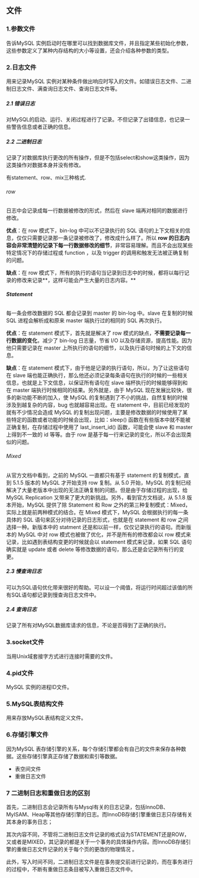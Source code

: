 ## 文件

### 1.参数文件

告诉MySQL 实例启动时在哪里可以找到数据库文件，并且指定某些初始化参数，这些参数定义了某种内存结构的大小等设置，还会介绍各种参数的类型。      



### 2.日志文件 

 用来记录MySQL 实例对某种条件做出响应时写入的文件。如错误日志文件、二进制日志文件、满查询日志文件、查询日志文件等。  

##### 2.1 错误日志

对MySQL的启动、运行、关闭过程进行了记录。不但记录了出错信息，也记录一些警告信息或者正确的信息。



##### 2.2 二进制日志

记录了对数据库执行更改的所有操作，但是不包括select和show这类操作，因为这类操作对数据本身并没有修改。

有statement、row、mix三种格式.

###### row

 日志中会记录成每一行数据被修改的形式，然后在 slave 端再对相同的数据进行修改。

 **优点**：在 row 模式下，bin-log 中可以不记录执行的 SQL 语句的上下文相关的信息，仅仅只需要记录那一条记录被修改了，修改成什么样了。所以  **row 的日志内容会非常清楚的记录下每一行数据修改的细节**，非常容易理解。而且不会出现某些特定情况下的存储过程或 function ，以及 trigger 的调用和触发无法被正确复制的问题。

 **缺点**：在 row 模式下，所有的执行的语句当记录到日志中的时候，都将以每行记录的修改来记录**，这样可能会产生大量的日志内容。**



###### **Statement**

 每一条会修改数据的 SQL 都会记录到 master 的 bin-log 中。slave 在复制的时候 SQL 进程会解析成和原来 master 端执行过的相同的 SQL 再次执行。

 **优点**：在 statement 模式下，首先就是解决了 row 模式的缺点，**不需要记录每一行数据的变化**，减少了  bin-log 日志量，节省 I/O 以及存储资源，提高性能。因为他只需要记录在 master 上所执行的语句的细节，以及执行语句时候的上下文的信息。

 **缺点**：在  statement 模式下，由于他是记录的执行语句，所以，为了让这些语句在 slave  端也能正确执行，那么他还必须记录每条语句在执行的时候的一些相关信息，也就是上下文信息，以保证所有语句在  slave 端杯执行的时候能够得到和在 master 端执行时候相同的结果。另外就是，由于 MySQL  现在发展比较快，很多的新功能不断的加入，使 MySQL 的复制遇到了不小的挑战，自然复制的时候涉及到越复杂的内容，bug 也就越容易出现。在  statement 中，目前已经发现的就有不少情况会造成 MySQL  的复制出现问题，主要是修改数据的时候使用了某些特定的函数或者功能的时候会出现，比如：sleep()  函数在有些版本中就不能被正确复制，在存储过程中使用了 last_insert_id() 函数，可能会使  slave 和 master 上得到不一致的 id 等等。由于 row 是基于每一行来记录的变化，所以不会出现类似的问题。

###### Mixed

 从官方文档中看到，之前的 MySQL 一直都只有基于 statement 的复制模式，直到 5.1.5 版本的 MySQL 才开始支持 row  复制。从 5.0 开始，MySQL 的复制已经解决了大量老版本中出现的无法正确复制的问题。但是由于存储过程的出现，给 MySQL  Replication 又带来了更大的新挑战。另外，看到官方文档说，从 5.1.8 版本开始，MySQL 提供了除 Statement 和  Row 之外的第三种复制模式：Mixed，实际上就是前两种模式的结合。在 Mixed 模式下，MySQL  会根据执行的每一条具体的 SQL 语句来区分对待记录的日志形式，也就是在 statement 和 row 之间选择一种。新版本中的  statment 还是和以前一样，仅仅记录执行的语句。而新版本的 MySQL 中对 row 模式也被做了优化，并不是所有的修改都会以 row  模式来记录，比如遇到表结构变更的时候就会以 statement 模式来记录，如果 SQL 语句确实就是 update 或者 delete  等修改数据的语句，那么还是会记录所有行的变更。





##### 2.3 慢查询日志

可以为SQL语句优化带来很好的帮助。可以设一个阈值，将运行时间超过该值的所有SQL语句都记录到慢查询日志文件中。



##### 2.4 查询日志

记录了所有对MySQL数据库请求的信息，不论是否得到了正确的执行。



### 3.socket文件

 当用Unix域套接字方式进行连接时需要的文件。



### 4.pid文件

MySQL 实例的进程ID文件。



### 5.MySQL表结构文件

用来存放MySQL表结构定义文件。



### 6.存储引擎文件

 因为MySQL 表存储引擎的关系，每个存储引擎都会有自己的文件来保存各种数据。这些存储引擎真正存储了数据和索引等数据。

* 表空间文件
* 重做日志文件





### 7 二进制日志和重做日志的区别

首先，二进制日志会记录所有与Mysql有关的日志记录，包括InnoDB、MyISAM、Heap等其他存储引擎的日志。而InnoDB存储引擎重做日志只存储有关其本身的事务日志；

其次内容不同，不管将二进制日志文件记录的格式设为STATEMENT还是ROW，又或者是MIXED，其记录的都是关于一个事务的具体操作内容。而InnoDB存储引擎的重做日志文件记录的关于每个页的更改的物理情况 。

此外，写入时间不同，二进制日志文件是在事务提交前进行记录的，而在事务进行的过程中，不断有重做日志条目被写入重做日志文件中。







